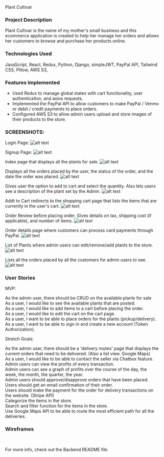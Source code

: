Plant Cultivar

### Project Description

Plant Cultivar is the name of my mother's small business and this ecommerce application is created to help her manage her orders and allows her customers to browse and purchase her products online.


### Technologies Used

JavaScript, React, Redux, Python, Django, simpleJWT, PayPal API, Tailwind CSS, Pillow, AWS S3, 



### Features Implemented
- Used Redux to manage global states with cart functionality, user authentication, and axios requests.
- Implemented the PayPal API to allow customers to make PayPal / Venmo or debit / credit payments to place orders.
- Configured AWS S3 to allow admin users upload and store images of their products to the store.



### SCREENSHOTS:

Login Page:
![alt text](assets/LoginPage.png)

Signup Page:
![alt text](assets/SignupPage.png)

Index page that displays all the plants for sale.
![alt text](assets/PlantsIndexPage.png)

Displays all the orders placed by the user, the status of the order, and the date the order was placed.
![alt text](assets/MyOrdersPage.png)

Gives user the option to add to cart and select the quantity. Also lets users see a description of the plant set by the Admin.
![alt text](assets/PlantDetailsPage.png)

Addt to Cart redirects to the shopping cart page that lists the items that are currently in the user's cart.
![alt text](assets/CartPage.png)

Order Review before placing order. Gives details on tax, shipping cost (if applicable), and number of items.
![alt text](assets/PlaceOrderPage.png)

Order details page where customers can process card payments through PayPal.
![alt text](assets/OrderDetailsPage.png)

List of Plants where admin users can edit/remove/add plants to the store.
![alt text](assets/AdminPlantsList.png)

Lists all the orders placed by all the customers for admin users to see.
![alt text](assets/AdminOrdersList.png)


### User Stories

MVP:

As the admin user, there should be CRUD on the available plants for sale
<br>
As a user, I would like to see the available plants that are posted.
<br>
As a user, I would like to add items to a cart before placing the order.
<br>
As a user, I would like to edit the cart on the cart page.
<br>
As a user, I want to be able to place orders for the plants (pickup/delivery).
<br>
As a user, I want to be able to sign in and create a new account (Token Authorization).
<br>

Stretch Goals:

As the admin user, there should be a 'delivery routes' page that displays the current orders that need to be delivered. (Also a list view. Google Maps)
<br>
As a user, I would like to be able to contact the seller via Chatbox feature.
<br>
Admin users can view the profits of every transaction.
<br>
Admin users can see a graph of profits over the course of the day, the week, the month, the quarter, the year.
<br>
Admin users should approve/disapprove orders that have been placed.
<br>
Users should get an email confirmation of their order.
<br>
Users should make the payment for the order for delivery transactions on the website. (Stripe API)
<br>
Categorize the items in the store.
<br>
Search and filter function for the items in the store.
<br>
Use Google Maps API to be able to route the most efficient path for all the deliveries.


### Wireframes



<br>

For more info, check out the Backend README file.